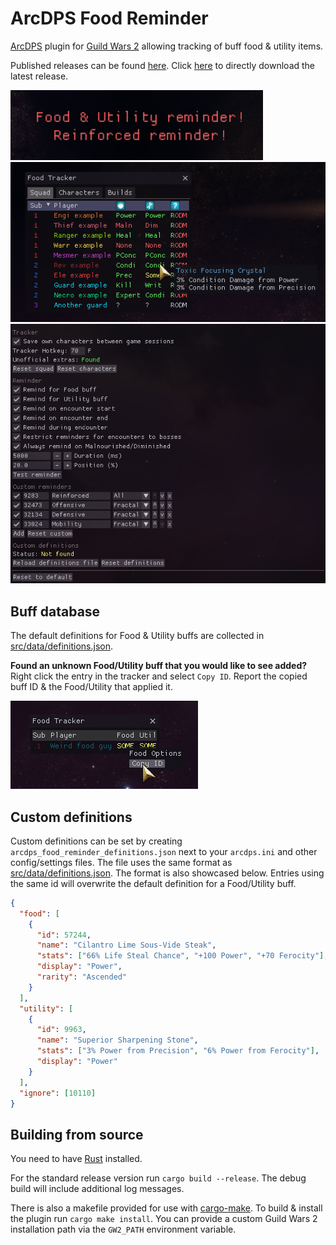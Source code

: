 # ArcDPS Food Reminder
[ArcDPS](https://deltaconnected.com/arcdps) plugin for [Guild Wars 2](https://guildwars2.com) allowing tracking of buff food & utility items.

Published releases can be found [here](../../releases). Click [here](../../releases/latest/download/arcdps_food_reminder.dll) to directly download the latest release.

![Reminder screenshot](./screenshots/reminder.png)
![Tracker screenshot](./screenshots/tracker.png)
![Tracker screenshot](./screenshots/settings.png)

## Buff database
The default definitions for Food & Utility buffs are collected in [src/data/definitions.json](./src/data/definitions.json).

**Found an unknown Food/Utility buff that you would like to see added?**  
Right click the entry in the tracker and select `Copy ID`.
Report the copied buff ID & the Food/Utility that applied it.

![Reporting unknown buff](./screenshots/unknown.png)

## Custom definitions  
Custom definitions can be set by creating `arcdps_food_reminder_definitions.json` next to your `arcdps.ini` and other config/settings files.
The file uses the same format as [src/data/definitions.json](./src/data/definitions.json).
The format is also showcased below.
Entries using the same id will overwrite the default definition for a Food/Utility buff.

```json
{
  "food": [
    {
      "id": 57244,
      "name": "Cilantro Lime Sous-Vide Steak",
      "stats": ["66% Life Steal Chance", "+100 Power", "+70 Ferocity"],
      "display": "Power",
      "rarity": "Ascended"
    }
  ],
  "utility": [
    {
      "id": 9963,
      "name": "Superior Sharpening Stone",
      "stats": ["3% Power from Precision", "6% Power from Ferocity"],
      "display": "Power"
    }
  ],
  "ignore": [10110]
}
```

## Building from source
You need to have [Rust](https://www.rust-lang.org/learn/get-started) installed.

For the standard release version run `cargo build --release`.
The debug build will include additional log messages.

There is also a makefile provided for use with [cargo-make](https://github.com/sagiegurari/cargo-make).
To build & install the plugin run `cargo make install`.
You can provide a custom Guild Wars 2 installation path via the `GW2_PATH` environment variable.
